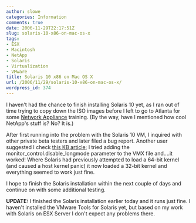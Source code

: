 ```yaml
---
author: slowe
categories: Information
comments: true
date: 2006-11-29T22:17:51Z
slug: solaris-10-x86-on-mac-os-x
tags:
- ESX
- Macintosh
- NetApp
- Solaris
- Virtualization
- VMware
title: Solaris 10 x86 on Mac OS X
url: /2006/11/29/solaris-10-x86-on-mac-os-x/
wordpress_id: 374
---
```


I haven't had the chance to finish installing Solaris 10 yet, as I ran out of time trying to copy down the ISO images before I left to go to Atlanta for some [Network Appliance](http://www.netapp.com/) training. (By the way, have I mentioned how cool NetApp's stuff is? No? It is.)

After first running into the problem with the Solaris 10 VM, I inquired with other private beta testers and later filed a bug report. Another user suggested I check [this KB article](http://kb.vmware.com/vmtnkb/search.do?cmd=displayKC&docType=kc&externalId=1975&sliceId=SAL_Public); I tried adding the monitor\_control.disable\_longmode parameter to the VMX file and....it worked! Where Solaris had previously attempted to load a 64-bit kernel (and caused a host kernel panic) it now loaded a 32-bit kernel and everything seemed to work just fine.

I hope to finish the Solaris installation within the next couple of days and continue on with some additional testing.

**UPDATE:** I finished the Solaris installation earlier today and it runs just fine. I haven't installed the VMware Tools for Solaris yet, but based on my work with Solaris on ESX Server I don't expect any problems there.
